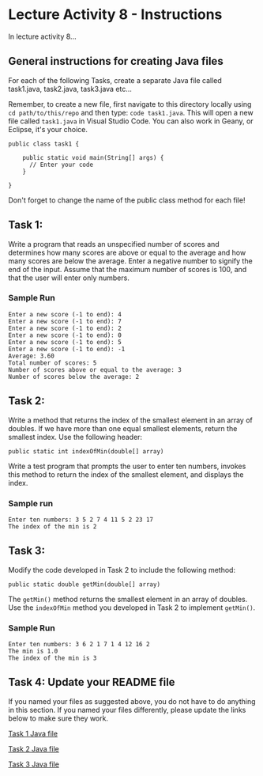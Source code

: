 # Lecture Activity 8 - Instructions

In lecture activity 8...

## General instructions for creating Java files

For each of the following Tasks, create a separate Java file called task1.java, task2.java, task3.java etc... 

Remember, to create a new file, first navigate to this directory locally using `cd path/to/this/repo` and then type: `code task1.java`.
This will open a new file called `task1.java` in Visual Studio Code.
You can also work in Geany, or Eclipse, it's your choice.


```
public class task1 {

	public static void main(String[] args) {
	  // Enter your code
	}
  
}
```

Don't forget to change the name of the public class method for each file!

## Task 1: 

Write a program that reads an unspecified number of scores and determines how many scores are above or equal to the average and how many scores are below the average. Enter a negative number to signify the end of the input. Assume that the maximum number of scores is 100, and that the user will enter only numbers.

### Sample Run

```
Enter a new score (-1 to end): 4
Enter a new score (-1 to end): 7
Enter a new score (-1 to end): 2
Enter a new score (-1 to end): 0
Enter a new score (-1 to end): 5
Enter a new score (-1 to end): -1
Average: 3.60
Total number of scores: 5
Number of scores above or equal to the average: 3
Number of scores below the average: 2
```

## Task 2: 

Write a method that returns the index of the smallest element in an array of doubles. If we have more than one equal smallest elements, return the smallest index. Use the following header:

```
public static int indexOfMin(double[] array)
```

Write a test program that prompts the user to enter ten numbers, invokes this method to return the index of the smallest element, and displays the index.

### Sample run

```
Enter ten numbers: 3 5 2 7 4 11 5 2 23 17
The index of the min is 2
```

## Task 3: 

Modify the code developed in Task 2 to include the following method: 

```
public static double getMin(double[] array)
```

The `getMin()` method returns the smallest element in an array of doubles. Use the `indexOfMin` method you developed in Task 2 to implement `getMin()`. 

### Sample Run

```
Enter ten numbers: 3 6 2 1 7 1 4 12 16 2
The min is 1.0
The index of the min is 3
```

## Task 4: Update your README file 

If you named your files as suggested above, you do not have to do anything in this section.
If you named your files differently, please update the links below to make sure they work.

[Task 1 Java file](./task1.java)

[Task 2 Java file](./task2.java)

[Task 3 Java file](./task3.java)
